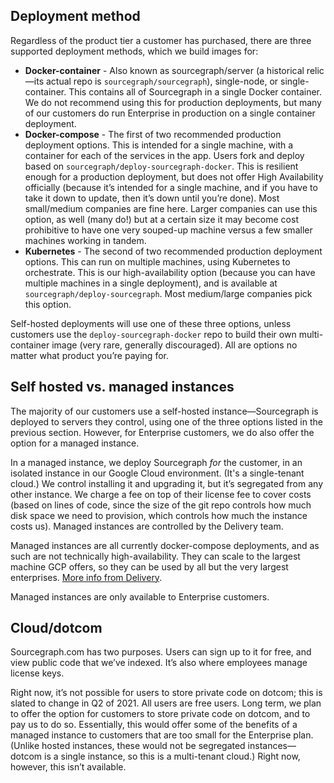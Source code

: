 ## Deployment method

Regardless of the product tier a customer has purchased, there are three supported deployment methods, which we build images for:

- **Docker-container** - Also known as sourcegraph/server (a historical relic—its actual repo is `sourcegraph/sourcegraph`), single-node, or single-container. This contains all of Sourcegraph in a single Docker container. We do not recommend using this for production deployments, but many of our customers do run Enterprise in production on a single container deployment.
- **Docker-compose** - The first of two recommended production deployment options. This is intended for a single machine, with a container for each of the services in the app. Users fork and deploy based on `sourcegraph/deploy-sourcegraph-docker`. This is resilient enough for a production deployment, but does not offer High Availability officially (because it’s intended for a single machine, and if you have to take it down to update, then it’s down until you’re done). Most small/medium companies are fine here. Larger companies can use this option, as well (many do!) but at a certain size it may become cost prohibitive to have one very souped-up machine versus a few smaller machines working in tandem.
- **Kubernetes** - The second of two recommended production deployment options. This can run on multiple machines, using Kubernetes to orchestrate. This is our high-availability option (because you can have multiple machines in a single deployment), and is available at `sourcegraph/deploy-sourcegraph`. Most medium/large companies pick this option.

Self-hosted deployments will use one of these three options, unless customers use the `deploy-sourcegraph-docker` repo to build their own multi-container image (very rare, generally discouraged). All are options no matter what product you’re paying for.

## Self hosted vs. managed instances

The majority of our customers use a self-hosted instance—Sourcegraph is deployed to servers they control, using one of the three options listed in the previous section. However, for Enterprise customers, we do also offer the option for a managed instance.

In a managed instance, we deploy Sourcegraph _for_ the customer, in an isolated instance in our Google Cloud environment. (It's a single-tenant cloud.) We control installing it and upgrading it, but it’s segregated from any other instance. We charge a fee on top of their license fee to cover costs (based on lines of code, since the size of the git repo controls how much disk space we need to provision, which controls how much the instance costs us). Managed instances are controlled by the Delivery team.

Managed instances are all currently docker-compose deployments, and as such are not technically high-availability. They can scale to the largest machine GCP offers, so they can be used by all but the very largest enterprises. [More info from Delivery](../../product-engineering/engineering/cloud/devops/managed/index.md).

Managed instances are only available to Enterprise customers.

## Cloud/dotcom

Sourcegraph.com has two purposes. Users can sign up to it for free, and view public code that we’ve indexed. It’s also where employees manage license keys.

Right now, it’s not possible for users to store private code on dotcom; this is slated to change in Q2 of 2021. All users are free users. Long term, we plan to offer the option for customers to store private code on dotcom, and to pay us to do so. Essentially, this would offer some of the benefits of a managed instance to customers that are too small for the Enterprise plan. (Unlike hosted instances, these would not be segregated instances—dotcom is a single instance, so this is a multi-tenant cloud.) Right now, however, this isn’t available.
